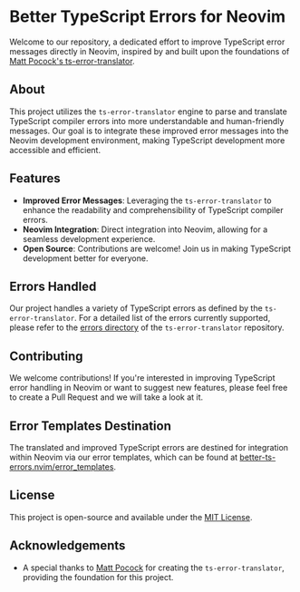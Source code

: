 # Better TypeScript Errors for Neovim

Welcome to our repository, a dedicated effort to improve TypeScript error messages directly in Neovim, inspired by and built upon the foundations of [Matt Pocock's ts-error-translator](https://github.com/mattpocock/ts-error-translator).

## About

This project utilizes the `ts-error-translator` engine to parse and translate TypeScript compiler errors into more understandable and human-friendly messages. Our goal is to integrate these improved error messages into the Neovim development environment, making TypeScript development more accessible and efficient.

## Features

- **Improved Error Messages**: Leveraging the `ts-error-translator` to enhance the readability and comprehensibility of TypeScript compiler errors.
- **Neovim Integration**: Direct integration into Neovim, allowing for a seamless development experience.
- **Open Source**: Contributions are welcome! Join us in making TypeScript development better for everyone.

## Errors Handled

Our project handles a variety of TypeScript errors as defined by the `ts-error-translator`. For a detailed list of the errors currently supported, please refer to the [errors directory](https://github.com/mattpocock/ts-error-translator/tree/main/packages/engine/errors) of the `ts-error-translator` repository.

## Contributing

We welcome contributions! If you're interested in improving TypeScript error handling in Neovim or want to suggest new features, please feel free to create a Pull Request and we will take a look at it.

## Error Templates Destination

The translated and improved TypeScript errors are destined for integration within Neovim via our error templates, which can be found at [better-ts-errors.nvim/error_templates](https://github.com/dmmulroy/better-ts-errors.nvim/tree/main/error_templates).

## License

This project is open-source and available under the [MIT License](LICENSE).

## Acknowledgements

- A special thanks to [Matt Pocock](https://github.com/mattpocock) for creating the `ts-error-translator`, providing the foundation for this project.
